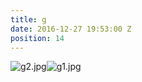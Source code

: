 ```yaml
---
title: g
date: 2016-12-27 19:53:00 Z
position: 14
---
```


![g2.jpg](/uploads/g2.jpg)![g1.jpg](/uploads/g1.jpg)
